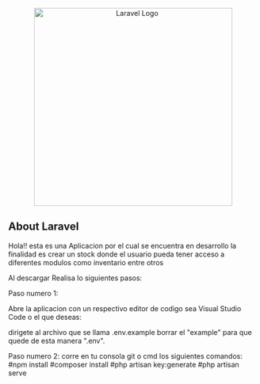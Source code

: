 <p align="center"><a href="https://laravel.com" target="_blank"><img src="https://raw.githubusercontent.com/laravel/art/master/logo-lockup/5%20SVG/2%20CMYK/1%20Full%20Color/laravel-logolockup-cmyk-red.svg" width="400" alt="Laravel Logo"></a></p>


## About Laravel
Hola!! esta es una Aplicacion por el cual se encuentra en desarrollo  la finalidad es crear un stock donde el usuario pueda tener acceso a diferentes modulos como inventario entre otros

Al descargar Realisa lo siguientes pasos:

Paso numero 1:

Abre la aplicacion con un respectivo editor de codigo sea Visual Studio Code o el que deseas:

dirigete al archivo que se llama .env.example   borrar el "example"  para que quede de esta manera ".env".

Paso numero 2:
corre en tu consola  git o cmd los siguientes comandos:
#npm install
#composer install
#php artisan key:generate
#php artisan serve

